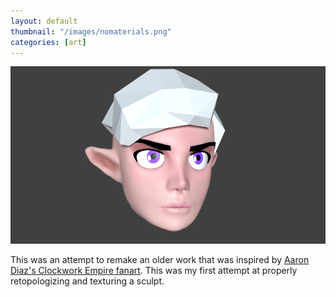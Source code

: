 ```yaml
---
layout: default
thumbnail: "/images/nomaterials.png"
categories: [art]
---
```


![image](/images/nomaterials.png)

This was an attempt to remake an older work that was inspired by [Aaron Diaz's Clockwork Empire fanart](https://dresdencodak.tumblr.com/post/47724463171/inspired-by-anita-sarkeesians-video-game-tropes). This was my first attempt at properly retopologizing and texturing a sculpt.